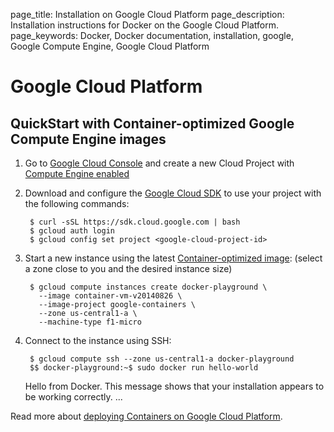 page_title: Installation on Google Cloud Platform
page_description: Installation instructions for Docker on the Google Cloud Platform.
page_keywords: Docker, Docker documentation, installation, google, Google Compute Engine, Google Cloud Platform

# Google Cloud Platform

## QuickStart with Container-optimized Google Compute Engine images

1. Go to [Google Cloud Console][1] and create a new Cloud Project with
   [Compute Engine enabled][2]

2. Download and configure the [Google Cloud SDK][3] to use your
   project with the following commands:

        $ curl -sSL https://sdk.cloud.google.com | bash
        $ gcloud auth login
        $ gcloud config set project <google-cloud-project-id>

3. Start a new instance using the latest [Container-optimized image][4]:
   (select a zone close to you and the desired instance size)

        $ gcloud compute instances create docker-playground \
          --image container-vm-v20140826 \
          --image-project google-containers \
          --zone us-central1-a \
          --machine-type f1-micro

4. Connect to the instance using SSH:

        $ gcloud compute ssh --zone us-central1-a docker-playground
        $$ docker-playground:~$ sudo docker run hello-world
	Hello from Docker.
	This message shows that your installation appears to be working correctly.
	...

Read more about [deploying Containers on Google Cloud Platform][5].

[1]: https://cloud.google.com/console
[2]: https://developers.google.com/compute/docs/signup
[3]: https://developers.google.com/cloud/sdk
[4]: https://developers.google.com/compute/docs/containers#container-optimized_google_compute_engine_images
[5]: https://developers.google.com/compute/docs/containers

